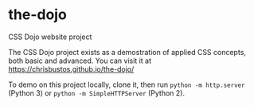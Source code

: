# the-dojo
CSS Dojo website project

The CSS Dojo project exists as a demostration of applied CSS concepts,
both basic and advanced. You can visit it at https://chrisbustos.github.io/the-dojo/

To demo on this project locally, clone it, then run `python -m http.server` (Python 3) or `python -m SimpleHTTPServer` (Python 2).